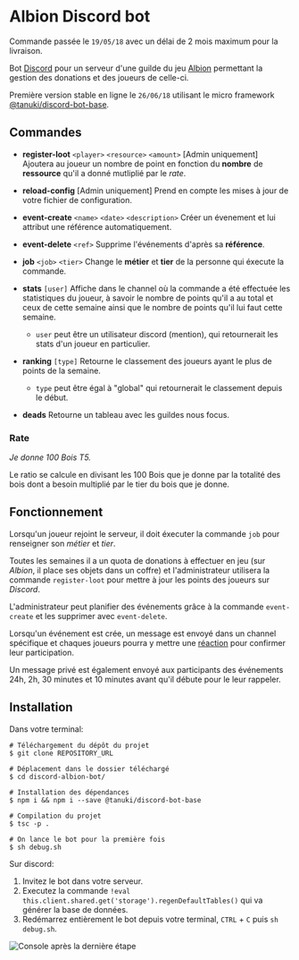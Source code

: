 # Albion Discord bot
Commande passée le `19/05/18` avec un délai de 2 mois maximum pour la livraison.

Bot [Discord](http://discordapp.com/) pour un serveur d'une guilde du jeu [Albion](https://albiononline.com/en/home) permettant la gestion des donations et des joueurs de celle-ci.

Première version stable en ligne le `26/06/18` utilisant le micro framework [@tanuki/discord-bot-base](https://github.com/nooneexpectme/discord-bot-base).

## Commandes
- **register-loot** `<player>` `<resource>` `<amount>`
[Admin uniquement] Ajoutera au joueur un nombre de point en fonction du **nombre** de **ressource** qu'il a donné mutliplié par le _rate_.

- **reload-config**
[Admin uniquement] Prend en compte les mises à jour de votre fichier de configuration.

- **event-create** `<name>` `<date>` `<description>`
Créer un évenement et lui attribut une référence automatiquement.

- **event-delete** `<ref>`
Supprime l'événements d'après sa **référence**.

- **job** `<job>` `<tier>`
Change le **métier** et **tier** de la personne qui éxecute la commande.

- **stats** `[user]`
Affiche dans le channel où la commande a été effectuée les statistiques du joueur, à savoir le nombre de points qu'il a au total et ceux de cette semaine ainsi que le nombre de points qu'il lui faut cette semaine.
    - `user` peut être un utilisateur discord (mention), qui retournerait les stats d'un joueur en particulier.

- **ranking** `[type]`
Retourne le classement des joueurs ayant le plus de points de la semaine.
    - `type` peut être égal à "global" qui retournerait le classement depuis le début.

- **deads**
Retourne un tableau avec les guildes nous focus.

### Rate
_Je donne 100 Bois T5._

Le ratio se calcule en divisant les 100 Bois que je donne par la totalité des bois dont a besoin multiplié par le tier du bois que je donne.

## Fonctionnement
Lorsqu'un joueur rejoint le serveur, il doit éxecuter la commande `job` pour renseigner son *métier* et *tier*.

Toutes les semaines il a un quota de donations à effectuer en jeu (sur _Albion_, il place ses objets dans un coffre) et l'administrateur utilisera la commande `register-loot` pour mettre à jour les points des joueurs sur _Discord_.

L'administrateur peut planifier des événements grâce à la commande `event-create` et les supprimer avec `event-delete`.

Lorsqu'un événement est crée, un message est envoyé dans un channel spécifique et chaques joueurs pourra y mettre une [réaction](https://www.youtube.com/watch?v=pWg1uwwtB9o) pour confirmer leur participation.

Un message privé est également envoyé aux participants des événements 24h, 2h, 30 minutes et 10 minutes avant qu'il débute pour le leur rappeler.

## Installation
Dans votre terminal:
```
# Téléchargement du dépôt du projet
$ git clone REPOSITORY_URL

# Déplacement dans le dossier téléchargé
$ cd discord-albion-bot/         

# Installation des dépendances
$ npm i && npm i --save @tanuki/discord-bot-base

# Compilation du projet
$ tsc -p .

# On lance le bot pour la première fois
$ sh debug.sh
```

Sur discord:
1. Invitez le bot dans votre serveur.
2. Executez la commande `!eval this.client.shared.get('storage').regenDefaultTables()` qui va générer la base de données.
3. Redémarrez entièrement le bot depuis votre terminal, `CTRL` + `C` puis `sh debug.sh`.

![Console après la dernière étape](https://i.imgur.com/lGjpFO9.png)